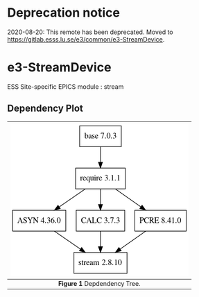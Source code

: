 # Deprecation notice

2020-08-20: This remote has been deprecated. Moved to https://gitlab.esss.lu.se/e3/common/e3-StreamDevice.

e3-StreamDevice
==

ESS Site-specific EPICS module : stream


## Dependency Plot

|![stream dep](docs/stream.png)|
| :---: |
|**Figure 1** Depdendency Tree. |


